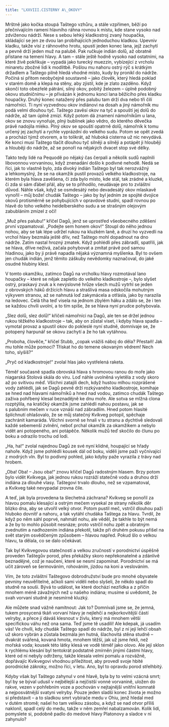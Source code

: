 ```yaml
---
title: "LXXVIII.CISTERNY A\_OKOVY"
---
```


Mrštně jako kočka stoupá Taštego vzhůru, a stále vzpřímen, běží po přečnívajícím rameni hlavního ráhna rovnou k místu, kde stane vysoko nad zdviženou nádrží. Nese s sebou lehký kladkostroj zvaný houpačka, skládající se jen ze dvou lan probíhajících jednoduchou kladkou. Upevniv kladku, takže visí z ráhnového hrotu, spustí jeden konec lana, jejž zachytí a pevně drží jeden muž na palubě. Pak ručkuje indián dolů, až obratně přistane na temeni hlavy. A tam – stále ještě hodně vysoko nad ostatními, na které živě pokřikuje – vypadá jako turecký muezzin, vybízející z vrcholu minaretu zbožné lidi k modlitbě. Pošlou mu nahoru ostrý rýč s krátkým držadlem a Taštego pilně hledá vhodné místo, kudy by pronikl do nádrže. Počíná si přitom neobyčejně soustavně – jako člověk, který hledá poklad v starém domě a klepá na stěny, aby zjistil, kde je zlato zazděno. Když skončí toto obezřelé pátrání, silný okov, pobitý železem – úplně podobný okovu studničnímu – je přivázán k jednomu konci lana běžícího přes kladku houpačky. Druhý konec natažený přes palubu tam drží dva nebo tři čilí námořníci. Ti nyní vyzvednou okov indiánovi na dosah a jiný námořník mu podá velmi dlouhou tyč. Taštego zavěsí okov na tyč a spouští jej dolů do nádrže, až tam úplně zmizí. Když potom dá znamení námořníkům u lana, okov se znovu vynořuje, plný bublinek jako vědro, do kterého děvečka právě nadojila mléko. Plný okov se spouští opatrně dolů, námořník k tomu určený jej zachytí a rychle vyprázdní do velkého sudu. Potom se opět zvedá a prochází týmž otvorem, a to tolikrát, až hluboká cisterna už nic nevydává. Ke konci musí Taštego tlačit dlouhou tyč silněji a silněji a potápět ji hlouběji a hlouběji do nádrže, až se ponoří na nějakých dvacet stop své délky.

Takto tedy lidé na Pequodě po nějaký čas čerpali a několik sudů naplnili libovonnou vorvaninou, když znenadání došlo k podivné nehodě. Nedá se říci, jak to vlastně bylo, zda divoký indián Taštego byl tak nerozvážný a lehkomyslný, že se na okamžik pustil provazů velkého kladkostroje, na kterém byla hlava zavěšena, či zda bylo místo, kde stál, tak zrádné a kluzké, či zda si sám ďábel přál, aby se to přihodilo, neudávaje pro to zvláštní důvod. Náhle však, když se osmdesátý nebo devadesátý okov mlaskavě vynořil – můj bože! chudák Taštego – jako by byl jedním ze spojité dvojice okovů protisměrně se pohybujících v opravdové studni, spadl rovnou po hlavě do toho velkého heidelberského sudu a se strašným olejovým zabubláním zmizel z očí!

„Muž přes palubu!“ křičel Dagů, jenž se uprostřed všeobecného zděšení první vzpamatoval. „Podejte sem honem okov!“ Stoupl do něho jednou nohou, aby se tak lépe udržel rukou na kluzkém laně, a druzí ho vyzvedli na vrchol hlavy bezmála ještě dřív, než Taštego mohl dopadnout na dno nádrže. Zatím nastal hrozný zmatek. Když pohlédli přes zábradlí, spatřili, jak se hlava, dříve neživá, začala pohybovat a zmítat právě pod samou hladinou, jako by ji právě napadla nějaká významná myšlenka. Byl to ovšem jen chudák indián, jenž těmito záškuby nevědomky naznačoval, do jaké osudné hlubiny klesl.

V tomto okamžiku, zatímco Dagů na vrcholku hlavy rozmotával lano houpačky – které se nějak zapletlo do velkého kladkostroje –, bylo slyšet ostrý, praskavý zvuk a k nevýslovné hrůze všech mužů vytrhl se jeden z obrovských háků držících hlavu a strašlivá masa odskočila mohutným výkyvem stranou, až se nahnutá loď zakymácela a otřásla, jako by narazila na ledovec. Celá tíha teď visela na jednom zbylém háku a zdálo se, že i ten se každou chvíli uvolní, a to tím spíše, že se hlava nyní prudce pohybovala.

„Slez dolů, slez dolů!“ křičeli námořníci na Dagů, ale ten se držel jednou rukou těžkého kladkostroje – tak, aby on zůstal viset, i kdyby hlava spadla – vymotal provaz a spustil okov do pokleslé nyní studně, domnívaje se, že potopený harpunář se okovu zachytí a že ho tak vytáhnou.

„Proboha, člověče,“ křičel Stubb, „copak vrážíš náboj do děla? Přestaň! Jak mu tohle může pomoci? Třískat ho do temene okovaným vědrem! Nech toho, slyšíš?“

„Pryč od kladkostroje!“ zvolal hlas jako vystřelená raketa.

Téměř současně spadla obrovská hlava s hromovou ranou do moře jako niagarská Stolová skála do víru. Loď náhle uvolněná vyletěla z vody skoro až po svítivou měď. Všichni zatajili dech, když hustou mlhou rozprášené vody zahlédli, jak se Dagů pevně drží rozkývaného kladkostroje, komíhaje se hned nad hlavami námořníků a hned nad vodou, zatímco chudák Taštego zaživa pohřbený klesal beznadějně ke dnu moře. Ale sotva se mlžná clona rozptýlila, na kratičký okamžik jsme zahlédli nahou postavu, jak se s palubním mečem v ruce vznáší nad zábradlím. Hned potom hlasité šplíchnutí ohlašovalo, že se můj statečný Kvíkveg potopil, spěchaje zachránit kamaráda. Všichni svorně se hnali v tu stranu a dychtivě sledovali každé sebemenší zvlnění, neboť prchal okamžik za okamžikem a nebylo vidět ani potopeného, ani potápěče. Několik mužů teď skočilo do člunu po boku a odrazilo trochu od lodi.

„Ha, ha!“ zvolal najednou Dagů ze své nyní klidné, houpající se hřady nahoře. Když jsme pohlédli kousek dál od boku, viděli jsme paži vyčnívající z modrých vln. Byl to podivný pohled, jako kdyby paže vyrazila z trávy nad hrobem.

„Oba! Oba! – Jsou oba!“ znovu křičel Dagů radostným hlasem. Brzy potom bylo vidět Kvíkvega, jak jednou rukou rozráží statečně vodu a druhou drží indiána za dlouhé vlasy. Taštegovi trvalo dlouho, než se vzpamatoval, a Kvíkveg také nevypadal zrovna čile.

A teď, jak byla provedena ta šlechetná záchrana? Kvíkveg se ponořil za hlavou pomalu klesající a ostrým mečem vysekal ze strany několik děr blízko dna, aby se utvořil velký otvor. Potom pustil meč, vstrčil dlouhou paži hluboko dovnitř a nahoru, a tak vytáhl chudáka Taštega za hlavu. Tvrdil, že když po něm sáhl poprvé, nahmátl nohu, ale věděl, že takhle to být nemá a že by to mohlo působit nesnáze; proto vstrčil nohu zpět a obratným zvednutím a nadhozením indiána překotil, takže při druhém pokusu přišel na svět starým osvědčeným způsobem – hlavou napřed. Pokud šlo o velkou hlavu, ta dělala, co se dalo očekávat.

Tak byl Kvíkvegovou statečností a velkou zručností v porodnictví úspěšně proveden Taštegův porod, přes překážky skoro nepřekonatelné a zdánlivě beznadějné, což je naučení, které se nesmí zapomínat. Porodnictví se má učit zároveň se šermováním, rohováním, jízdou na koni a veslováním.

Vím, že toto zvláštní Taštegovo dobrodružství bude pro mnohé obyvatele pevniny neuvěřitelné, ačkoli sami viděli nebo slyšeli, že někdo spadl do studně na souši. Bývá to událost, ke které dochází nezřídka a z příčin mnohem méně závažných než u našeho indiána; musíme si uvědomit, že svah vorvaní studně je nesmírně kluzký.

Ale můžete snad vážně namítnout: Jak to? Domnívali jsme se, že jemná, tukem prosycená tkáň vorvaní hlavy je nejlehčí a nejkorkovitější částí velryby, a přece jí dáváš klesnout v živlu, který má mnohem větší specifickou váhu než ona sama. Teď jsme tě usadili! Ale kdepak, já usadím vás! Ve chvíli, kdy chudák Taštego spadl do nádrže, byl z ní její lehčí obsah už skoro vybrán a zůstala bezmála jen hutná, šlachovitá stěna studně – dvakrát svářená, kovaná hmota, mnohem těžší, jak už jsme řekli, než mořská voda; kousek této látky klesá ve vodě téměř jako olovo. Ale její sklon k rychlému klesání byl tentokrát podstatně zmírněn jinými částmi hlavy, které od ní nebyly odtrženy, takže klesala velmi pomalu a rozvážně, dopřávajíc Kvíkvegovi vhodnou příležitost, aby provedl svoje hbité porodnické zákroky, možno říci, v letu. Ano, byl to opravdu porod střelhbitý.

Kdyby však byl Taštego zahynul v oné hlavě, byla by to velmi vzácná smrt; byl by se býval udusil v nejbělejší a nejčistší vonné vorvanině, uložen do rakve, vezen v pohřebním voze a pochován v nejtajnější vnitřní komnatě a nejposvátnější svatyni velryby. Pouze jeden sladší konec života je možno si představit – a to sladkou smrt vybírače medu v Ohiu, jenž hledal med v dutém stromě; našel ho tam velikou zásobu, a když se nad otvor příliš naklonil, spadl celý do medu, takže v něm zemřel nabalzamován. Kolik lidí, pomyslete si, podobně padlo do medové hlavy Platonovy a sladce v ní zahynulo?

